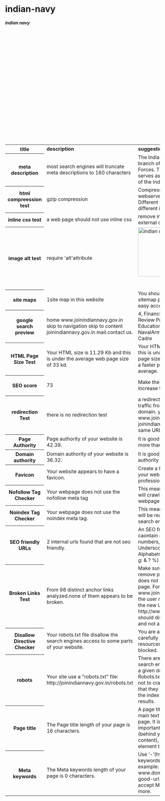 
# indian-navy
<html>

<body>


<table>
<body bg color ="#12AAAA">

<b><i>indian navy</i></b>

<tr>

<th><b> title</b></th>
<td><b>description</b></td>
<td><b>suggestion</b></td>
<td><b>status</b></td><br>

</tr>



<tr>

<th>meta description</th>
<td>most search engines will truncate meta descriptions to 160 characters</td>
<td>The Indian Navy  is the naval branch of the Indian Armed Forces. The President of India serves as Supreme Commander of the Indian Navy</td>
<td>not good</td><br>


</tr>




<tr>

<th>html compreession test</th>
<td>gzip compression</td>
<td>Compression is enabled via webserver configuration
Different web servers have different instructions</td>
<td>good</td><br>

</tr>

<tr>


<th>inline css test</th>
<td>a web page should not use inline css </td>
<td>remove inline css and add it in external css files</td>
<td>not good</td><br>

</tr>

<tr>

<th>image alt test</th>
<td>require 'alt'attribute</td>
<td><img id= "t750-1695" style ="width:80%; height: auto;" alt="indian navy" src="/image/in.jpg" width="100" height="100"/></td>
<td>good</td><br>
</tr>

<tr>

<th>site maps</th>

<td>1site map in this website</td>
<td>You should have sitemap.The sitemap page should provide easy access to all site pages.</td>
<td>good</td><br>

</tr>

<tr>

<th>google search preview</th>

<td>home www.joinindiannavy.gov.in  skip to navigation skip to content joinindiannavy.gov.in mail.contact us.</td>
<td>4, Financial Statement of Cadre Review Proposal of Civilian Education ... 13, Cadre Review – NavalArmament Inspection Cadre</td>
<td>info</td><br>

</tr>
<tr>
<th>HTML Page Size Test</th>
<td>Your HTML size is 11.29 Kb and this is under the average web page size of 33 kd.</td>
<td> Your HTML size is 10.64 Kb and this is under the average web page size of 33 Kb. 
This leads to a faster page loading time than average.</td>
<td>good</td><br>
</tr>

<tr>
<th>SEO score</th>
<td>73</td>
<td>Make the website seo friendly to increase the score</td>
<td>better than ok</td><br>
</tr>

<tr>
<th>redirection Test</th>
<td> there is no redirection test</td>
<td> a redirect is in place to redirect traffic from your non-preferred domain. your website directs www.joinindiannavy.gov.in and joinindiannavy.gov.in to the same URL.</td>
<td>good</td><br>
</tr>

<tr>
<th>Page Authority</th>
<td>Page authority of your website is 42.39.</td>
<td> It is good to have page authority more than 20.</td>
<td>good</td><br>
</tr>

<tr>
<th>Domain authority</th>
<td>Domain authority of your website is 36.32.</td>
<td>It is good to have domain authority more than 20.</td>
<td>good</td><br>
</tr>

<tr>
<th>Favicon</th>
<td>Your website appears to have a favicon.</td>
<td>Create a favourite icon to give your web site a more professional perspective.</td>
<td>good</td><br>
</tr>

<tr>
<th>Nofollow Tag Checker</th>
<td>Your webpage does not use the nofollow meta tag</td>
<td> This means that search engins will crawl all links from your webpage.</td>
<td>good</td><br>
</tr>

<tr>
<th>Noindex Tag Checker</th>
<td>Your webpage does not use the noindex meta tag.</td>
<td> This means that your webpage will be read and indexed by search engines.</td>
<td>good</td><br>
</tr>

<tr>
<th>SEO friendly URLs</th>
<td>2 internal urls found that are not seo friendly.</td>
<td>An SEO friendly url must caontain only lower alphabets, numbers, slashes(/), dash(-). Underscores, uppercase Alphabets and special chars (e-g: & ? %) are not seo friendly.</td>
<td>not good</td><br>
</tr>

<tr>
<th>Broken Links Test</th>
<td>From 98 distinct anchor links analyzed.none of them appears to be broken.</td>
<td>Make sure that when you remove part of the URL the link does not lead to a non-valid page. For example if a URL is:  www.joinindiannavy.gov.in and the user removes the last part, the new URL http://www.joinindiannavy.gov.in should display a list of activity and not a ‘not found page’ .</td>
<td>ok</td><br>
</tr>

<tr>
<th>Disallow Directive Checker</th>
<td>Your robots.txt file disallow the search engines access to some parts of your website. </td>
<td>You are advised to check carefully if the access to these resources or pages must be blocked.</td>
<td>info</td><br>
</tr>

<tr>
<th>robots</th>
<td> Your site use a "robots.txt" file: http://joinindiannavy.gov.in/robots.txt</td>
<td>There are a few ways to block search engines from accessing a given domain: Block with Robots.tx. This tells the engines not to crawl the given URL, but that they may keep the page in the index and display it in results.</td>
<td>good</td><br>
</tr>

<tr>
<th>Page title</th>
<td>The Page title length of your page is 16 characters.</td>
<td>A page title, or title tag, is the main text that describes a web page. It is the second-most important on-page SEO element (behind your main body content), is the easiest SEO element to edit</td>
<td>good</td><br>
</tr>

<tr>
<th>Meta keywords</th>
<td>The Meta keywords length of your page is 0 characters.</td>
<td>Use ‘-‘(hyphens) to separate keywords in the URLS. For example: www.domain.com/this-is-a-good-url.
Google Does not accept Meta keywords any more.</td>
<td>not good</td><br>
</tr>









</table>

</body>

</html>
